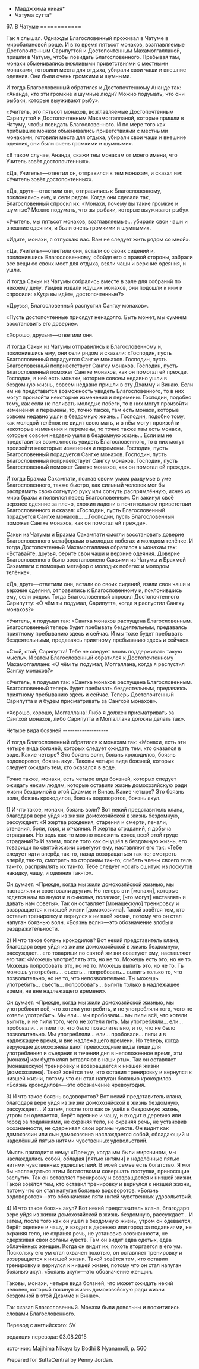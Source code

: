 * Мадджхима никая*
* Чатума сутта*

67\. В Чатуме
\=\=\=\=\=\=\=\=\=\=\=\=

Так я слышал\. Однажды Благословенный проживал в Чатуме в миробалановой роще\. И в то время пятьсот монахов, возглавляемые Достопочтенным Сарипуттой и Достопочтенным Махамоггалланой, пришли в Чатуму, чтобы повидать Благословенного\. Пребывая там, монахи обменивались вежливыми приветствиями с местными монахами, готовили места для отдыха, убирали свои чаши и внешние одеяния\. Они были очень громкими и шумными\.

И тогда Благословенный обратился к Достопочтенному Ананде так: «Ананда, кто эти громкие и шумные люди? Можно подумать, что они рыбаки, которые выуживают рыбу»\.

«Учитель, это пятьсот монахов, возглавляемые Достопочтенным Сарипуттой и Достопочтенным Махамоггалланой, которые пришли в Чатуму, чтобы повидать Благословенного\. И по мере того как прибывшие монахи обменивались приветствиями с местными монахами, готовили места для отдыха, убирали свои чаши и внешние одеяния, они были очень громкими и шумными»\.

«В таком случае, Ананда, скажи тем монахам от моего имени, что Учитель зовёт достопочтенных»\.

«Да, Учитель»—ответил он, отправился к тем монахам, и сказал им: «Учитель зовёт достопочтенных»\.

«Да, друг»—ответили они, отправились к Благословенному, поклонились ему, и сели рядом\. Когда они сделали так, Благословенный спросил их: «Монахи, почему вы такие громкие и шумные? Можно подумать, что вы рыбаки, которые выуживают рыбу»\.

«Учитель, мы пятьсот монахов, возглавляемые… убирали свои чаши и внешние одеяния, и были очень громкими и шумными»\.

«Идите, монахи, я отпускаю вас\. Вам не следует жить рядом со мной»\.

«Да, Учитель»—ответили они, встали со своих сидений и, поклонившись Благословенному, обойдя его с правой стороны, забрали все вещи со своих мест для отдыха, взяли чаши и верхние одеяния, и ушли\.

И тогда Сакьи из Чатумы собрались вместе в зале для собраний по некоему делу\. Увидев издали идущих монахов, они подошли к ним и спросили: «Куда вы идёте, достопочтенные?»

«Друзья, Благословенный распустил Сангху монахов»\.

«Пусть достопочтенные присядут ненадолго\. Быть может, мы сумеем восстановить его доверие»\.

«Хорошо, друзья»—ответили они\.

И тогда Сакьи из Чатумы отправились к Благословенному и, поклонившись ему, они сели рядом и сказали: «Господин, пусть Благословенный порадуется Сангхе монахов\. Господин, пусть Благословенный поприветствует Сангху монахов\. Господин, пусть Благословенный поможет Сангхе монахов, как он помогал ей прежде\. Господин, в ней есть монахи, которые совсем недавно ушли в бездомную жизнь, совсем недавно пришли в эту Дхамму и Винаю\. Если им не представится возможность увидеть Благословенного, то в них могут произойти некоторые изменения и перемены\. Господин, подобно тому, как если не поливать молодые побеги, то в них могут произойти изменения и перемены, то, точно также, там есть монахи, которые совсем недавно ушли в бездомную жизнь… Господин, подобно тому, как молодой телёнок не видит свою мать, и в нём могут произойти некоторые изменения и перемены, то точно также там есть монахи, которые совсем недавно ушли в бездомную жизнь… Если им не представится возможность увидеть Благословенного, то в них могут произойти некоторые изменения и перемены\. Господин, пусть Благословенный порадуется Сангхе монахов\. Господин, пусть Благословенный поприветствует Сангху монахов\. Господин, пусть Благословенный поможет Сангхе монахов, как он помогал ей прежде»\.

И тогда Брахма Сахампати, познав своим умом раздумье в уме Благословенного, также быстро, как сильный человек мог бы распрямить свою согнутую руку или согнуть распрямлённую, исчез из мира брахм и появился перед Благословенным\. Он закинул своё верхнее одеяние за плечо, сложил ладони в почтительном приветствии Благословенного и сказал: «Господин, пусть Благословенный порадуется Сангхе монахов… …Господин, пусть Благословенный поможет Сангхе монахов, как он помогал ей прежде»\.

Сакьи из Чатумы и Брахма Сахампати смогли восстановить доверие Благословенного метафорами о молодых побегах и молодом телёнке\. И тогда Достопочтенный Махамоггаллана обратился к монахам так: «Вставайте, друзья, берите свои чаши и верхние одеяния\. Доверие Благословенного было восстановлено Сакьями из Чатумы и Брахмой Сахампати с помощью метафор о молодых побегах и молодом телёнке»\.

«Да, друг»—ответили они, встали со своих сидений, взяли свои чаши и верхние одеяния, отправились к Благословенному и, поклонившись ему, сели рядом\. Тогда Благословенный спросил Достопочтенного Сарипутту: «О чём ты подумал, Сарипутта, когда я распустил Сангху монахов?»

«Учитель, я подумал так: «Сангха монахов распущена Благословенным\. Благословенный теперь будет пребывать бездеятельным, предаваясь приятному пребыванию здесь и сейчас\. И мы тоже будет пребывать бездеятельными, предаваясь приятному пребыванию здесь и сейчас»\.

«Стой, стой, Сарипутта\! Тебе не следует вновь поддерживать такую мысль»\. И затем Благословенный обратился к Достопочтенному Махамоггаллане: «О чём ты подумал, Моггаллана, когда я распустил Сангху монахов?»

«Учитель, я подумал так: «Сангха монахов распущена Благословенным\. Благословенный теперь будет пребывать бездеятельным, предаваясь приятному пребыванию здесь и сейчас\. Теперь Достопочтенный Сарипутта и я будем присматривать за Сангхой монахов»\.

«Хорошо, хорошо, Моггаллана\! Либо я должен присматривать за Сангхой монахов, либо Сарипутта и Моггаллана должны делать так»\.

Четыре вида боязней
\-\-\-\-\-\-\-\-\-\-\-\-\-\-\-\-\-\-\-

И тогда Благословенный обратился к монахам так: «Монахи, есть эти четыре вида боязней, которых следует ожидать тем, кто оказался в воде\. Какие четыре? Это боязнь волн, боязнь крокодилов, боязнь водоворотов, боязнь акул\. Таковы четыре вида боязней, которых следует ожидать тем, кто оказался в воде\.

Точно также, монахи, есть четыре вида боязней, которых следует ожидать неким людям, которые оставили жизнь домохозяйскую ради жизни бездомной в этой Дхамме и Винае\. Какие четыре? Это боязнь волн, боязнь крокодилов, боязнь водоворотов, боязнь акул\.

1\) И что такое, монахи, боязнь волн? Вот некий представитель клана, благодаря вере уйдя из жизни домохозяйской в жизнь бездомную, рассуждает: «Я жертва рождения, старения и смерти, печали, стенания, боли, горя, и отчаяния\. Я жертва страданий, я добыча страдания\. Но ведь как\-то можно положить конец всей этой груде страданий?» И затем, после того как он ушёл в бездомную жизнь, его товарищи по святой жизни советуют ему, наставляют его так: «Тебе следует идти вперёд так\-то, назад возвращаться так\-то; смотреть вперёд так\-то, смотреть по сторонам так\-то; сгибать члены своего тела так\-то, распрямлять их так\-то\. Тебе следует носить сшитую из лоскутов накидку, чашу, и одеяния так\-то»\.

Он думает: «Прежде, когда мы жили домохозяйской жизнью, мы наставляли и советовали другим\. Но теперь эти \[монахи\], которые годятся нам во внуки и в сыновья, полагают, \[что могут\] наставлять и давать нам советы»\. Так он оставляет \[монашескую\] тренировку и возвращается к низшей жизни \[домохозяина\]\. Такой зовётся тем, кто оставил тренировку и вернулся к низшей жизни, потому что он стал напуган боязнью волн\. «Боязнь волн»—это обозначение злобы и раздражительности\.

2\) И что такое боязнь крокодилов? Вот некий представитель клана, благодаря вере уйдя из жизни домохозяйской в жизнь бездомную, рассуждает… его товарищи по святой жизни советуют ему, наставляют его так: «Можешь употреблять это, но не то\. Можешь есть это, но не то\. Можешь попробовать это, но не то\. Можешь выпить это, но не то\. Ты можешь употребить… съесть… попробовать… выпить только то, что позволительно, но не то, что непозволительно\. Ты можешь употребить… съесть… попробовать… выпить только в надлежащее время, не вне надлежащего времени»\.

Он думает: «Прежде, когда мы жили домохозяйской жизнью, мы употребляли всё, что хотели употребить, и не употребляли того, чего не хотели употребить\. Мы ели… мы пробовали… мы пили всё, что хотели выпить, и не пили того, чего не хотели пить\. Мы употребляли… ели… пробовали… и пили то, что было позволительно, и то, что не было позволительно\. Мы употребляли… ели… пробовали… пили и в надлежащее время, и вне надлежащего времени\. Но теперь, когда верующие домохозяева дают превосходные виды пищи для употребления и съедания в течении дня в неположенное время, эти \[монахи\] как будто кляп вставляют в наши рты»\. Так он оставляет \[монашескую\] тренировку и возвращается к низшей жизни \[домохозяина\]\. Такой зовётся тем, кто оставил тренировку и вернулся к низшей жизни, потому что он стал напуган боязнью крокодилов\. «Боязнь крокодилов»—это обозначение чревоугодия\.

3\) И что такое боязнь водоворотов? Вот некий представитель клана, благодаря вере уйдя из жизни домохозяйской в жизнь бездомную, рассуждает… И затем, после того как он ушёл в бездомную жизнь, утром он одевается, берёт одеяние и чашу, и входит в деревню или город за подаяниями, не охраняя тело, не охраняя речь, не установив осознанности, не сдерживая свои органы чувств\. Он видит как домохозяин или сын домохозяина наслаждается собой, обладающий и наделённый пятью нитями чувственных удовольствий\.

Мысль приходит к нему: «Прежде, когда мы были мирянином, мы наслаждались собой, обладая \[пятью нитями\] и наделённые пятью нитями чувственных удовольствий\. В моей семье есть богатство\. Я мог бы наслаждаться этим богатством и совершать поступки, приносящие заслуги»\. Так он оставляет тренировку и возвращается к низшей жизни\. Такой зовётся тем, кто оставил тренировку и вернулся к низшей жизни, потому что он стал напуган боязнью водоворотов\. «Боязнь водоворотов»—это обозначение пяти нитей чувственных удовольствий\.

4\) И что такое боязнь акул? Вот некий представитель клана, благодаря вере уйдя из жизни домохозяйской в жизнь бездомную, рассуждает… И затем, после того как он ушёл в бездомную жизнь, утром он одевается, берёт одеяние и чашу, и входит в деревню или город за подаяниями, не охраняя тело, не охраняя речь, не установив осознанности, не сдерживая свои органы чувств\. Там он видит едва одетых, едва облачённых женщин\. Когда он видит их, похоть вторгается в его ум\. Поскольку его ум стал охвачен похотью, он оставляет тренировку и возвращается к низшей жизни\. Такой зовётся тем, кто оставил тренировку и вернулся к низшей жизни, потому что он стал напуган боязнью акул\. «Боязнь акул»—это обозначение женщин\.

Таковы, монахи, четыре вида боязней, что может ожидать некий человек, который покинул жизнь домохозяйскую ради жизни бездомной в этой Дхамме и Винае»\.

Так сказал Благословенный\. Монахи были довольны и восхитились словами Благословенного\.

Перевод с английского: SV

редакция перевода: 03\.08\.2015

источник: Majjhima Nikaya by Bodhi & Nyanamoli, p\. 560

Prepared for SuttaCentral by Penny Jordan\.